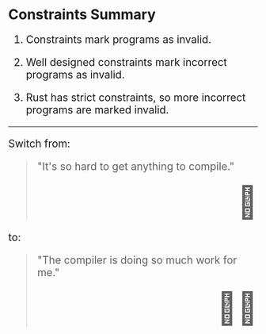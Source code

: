 # Constraints Summary

<div style="font-size: 1.5em;">

1. Constraints mark programs as invalid.

2. Well designed constraints mark incorrect programs as invalid.

3. Rust has strict constraints, so more incorrect programs are marked invalid.

---

Switch from:

> "It's so hard to get anything to compile."
> <div style="font-size: 3.0em; vertical-align: -100%; text-align: right;">🫠</div>

to:

> "The compiler is doing so much work for me."
> <div style="font-size: 3.0em; vertical-align: -100%; text-align: right;">🙇‍♂️</div>

</div>
